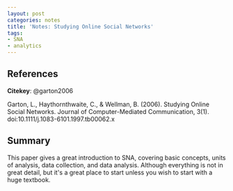 ```yaml
---
layout: post
categories: notes
title: 'Notes: Studying Online Social Networks'
tags:
- SNA
- analytics
---
```


## References

**Citekey**: @garton2006

Garton, L., Haythornthwaite, C., & Wellman, B. (2006). Studying Online Social Networks. Journal of Computer-Mediated Communication, 3(1). doi:10.1111/j.1083-6101.1997.tb00062.x

## Summary

This paper gives a great introduction to SNA, covering basic concepts, units of analysis, data collection, and data analysis. Although everything is not in great detail, but it's a great place to start unless you wish to start with a huge textbook.
